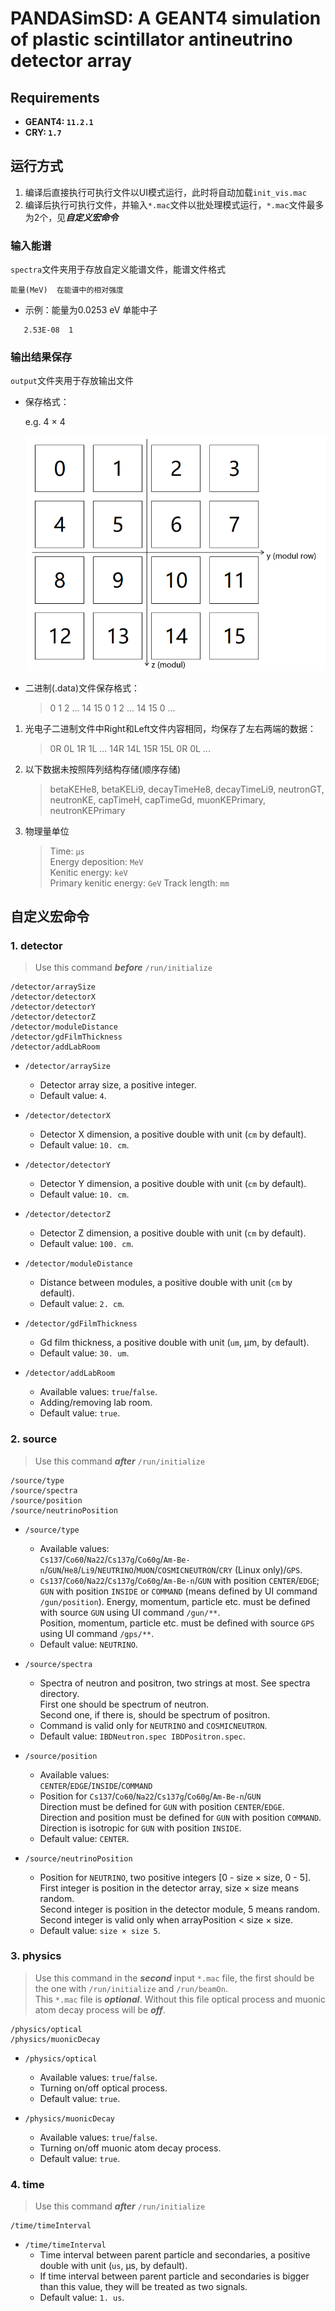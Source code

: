 # PANDASimSD: A GEANT4 simulation of plastic scintillator antineutrino detector array

## Requirements
- **GEANT4: `11.2.1`**
- **CRY: `1.7`**

##  运行方式
1. 编译后直接执行可执行文件以UI模式运行，此时将自动加载`init_vis.mac`
2. 编译后执行可执行文件，并输入`*.mac`文件以批处理模式运行，`*.mac`文件最多为2个，见***自定义宏命令***

### 输入能谱
`spectra`文件夹用于存放自定义能谱文件，能谱文件格式

```
能量(MeV)  在能谱中的相对强度
```

- 示例：能量为0.0253 eV 单能中子

```
   2.53E-08  1
```

### 输出结果保存
`output`文件夹用于存放输出文件
  - 保存格式：

    e.g. 4 × 4
    
    ![alt text](array.png)

- 二进制(.data)文件保存格式：

  > 0 1 2 ... 14 15 0 1 2 ... 14 15 0 ...

1. 光电子二进制文件中Right和Left文件内容相同，均保存了左右两端的数据：

   > 0R 0L 1R 1L ... 14R 14L 15R 15L 0R 0L ...

2. 以下数据未按照阵列结构存储(顺序存储)

   > betaKEHe8, betaKELi9, decayTimeHe8, decayTimeLi9, neutronGT, neutronKE, capTimeH, capTimeGd, muonKEPrimary, neutronKEPrimary

3. 物理量单位
   > Time: `μs`  
   > Energy deposition: `MeV`  
   > Kenitic energy: `keV`  
   > Primary kenitic energy: `GeV`
   > Track length: `mm`

## 自定义宏命令

### 1. detector 

> Use this command ***before*** `/run/initialize`
   
```
/detector/arraySize
/detector/detectorX
/detector/detectorY
/detector/detectorZ
/detector/moduleDistance
/detector/gdFilmThickness
/detector/addLabRoom
```
 <!--
 /detector/update
```
-->

- `/detector/arraySize`
  - Detector array size, a positive integer.
  - Default value: `4`.

- `/detector/detectorX`
  - Detector X dimension, a positive double with unit (`cm` by default).
  - Default value: `10. cm`.

- `/detector/detectorY`
  - Detector Y dimension, a positive double with unit (`cm` by default).
  - Default value: `10. cm`.

- `/detector/detectorZ`
  - Detector Z dimension, a positive double with unit (`cm` by default).
  - Default value: `100. cm`.

- `/detector/moduleDistance`
  - Distance between modules, a positive double with unit (`cm` by default).
  - Default value: `2. cm`.

- `/detector/gdFilmThickness`
  - Gd film thickness, a positive double with unit (`um`, μm, by default).
  - Default value: `30. um`.

- `/detector/addLabRoom`
  - Available values: `true`/`false`.
  - Adding/removing lab room.
  - Default value: `true`.

<!--
- `/detector/update`
  - Updating geometry after changing it, no parameter.
  - **DONOT USE!! BUG WITH SENSITIVE DETECTOR.**
-->

### 2. source

> Use this command ***after*** `/run/initialize`

```
/source/type              
/source/spectra     
/source/position          
/source/neutrinoPosition
```

- `/source/type`
  - Available values:  
    `Cs137`/`Co60`/`Na22`/`Cs137g`/`Co60g`/`Am-Be-n`/`GUN`/`He8`/`Li9`/`NEUTRINO`/`MUON`/`COSMICNEUTRON`/`CRY` (Linux only)/`GPS`.
  - `Cs137`/`Co60`/`Na22`/`Cs137g`/`Co60g`/`Am-Be-n`/`GUN` with position `CENTER`/`EDGE`;  
    `GUN` with position `INSIDE` or `COMMAND` (means defined by UI command `/gun/position`). Energy, momentum, particle etc. must be defined with source `GUN` using UI command `/gun/**`.  
    Position, momentum, particle etc. must be defined with source `GPS` using UI command `/gps/**`.
  - Default value: `NEUTRINO`.

- `/source/spectra`
  - Spectra of neutron and positron, two strings at most. See spectra directory.  
    First one should be spectrum of neutron.  
    Second one, if there is, should be spectrum of positron.
  - Command is valid only for `NEUTRINO` and `COSMICNEUTRON`.
  - Default value: `IBDNeutron.spec IBDPositron.spec`.

- `/source/position`
  - Available values:  
    `CENTER`/`EDGE`/`INSIDE`/`COMMAND`
  - Position for `Cs137`/`Co60`/`Na22`/`Cs137g`/`Co60g`/`Am-Be-n`/`GUN`  
    Direction must be defined for `GUN` with position `CENTER`/`EDGE`.  
    Direction and position must be defined for `GUN` with position `COMMAND`.  
    Direction is isotropic for `GUN` with position `INSIDE`.
  - Default value: `CENTER`.

- `/source/neutrinoPosition`
  - Position for `NEUTRINO`, two positive integers [0 - size × size, 0 - 5].  
    First integer is position in the detector array, size × size means random.  
    Second integer is position in the detector module, 5 means random.  
    Second integer is valid only when arrayPosition < size × size.
  - Default value: `size × size 5`.

### 3. physics

> Use this command in the ***second*** input `*.mac` file, the first should be the one with `/run/initialize` and `/run/beamOn`.  
  This `*.mac` file is ***optional***. Without this file optical process and muonic atom decay process will be ***off***. 

```
/physics/optical
/physics/muonicDecay
```

- `/physics/optical`
  - Available values: `true`/`false`.
  - Turning on/off optical process.
  - Default value: `true`.

- `/physics/muonicDecay`
  - Available values: `true`/`false`.
  - Turning on/off muonic atom decay process.
  - Default value: `true`.

### 4. time

> Use this command ***after*** `/run/initialize`

```
/time/timeInterval
```

- `/time/timeInterval`
  - Time interval between parent particle and secondaries, a positive double with unit (`us`,  μs, by default).
  - If time interval between parent particle and secondaries is bigger than this value, they will be treated as two signals.
  - Default value: `1. us`.